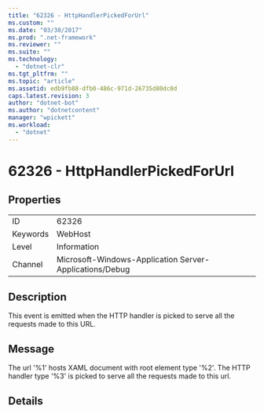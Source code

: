 ```yaml
---
title: "62326 - HttpHandlerPickedForUrl"
ms.custom: ""
ms.date: "03/30/2017"
ms.prod: ".net-framework"
ms.reviewer: ""
ms.suite: ""
ms.technology: 
  - "dotnet-clr"
ms.tgt_pltfrm: ""
ms.topic: "article"
ms.assetid: edb9fb88-dfb0-486c-971d-26735d80dc0d
caps.latest.revision: 3
author: "dotnet-bot"
ms.author: "dotnetcontent"
manager: "wpickett"
ms.workload: 
  - "dotnet"
---
```

# 62326 - HttpHandlerPickedForUrl
## Properties  
  
|||  
|-|-|  
|ID|62326|  
|Keywords|WebHost|  
|Level|Information|  
|Channel|Microsoft-Windows-Application Server-Applications/Debug|  
  
## Description  
 This event is emitted when the HTTP handler is picked to serve all the requests made to this URL.  
  
## Message  
 The url '%1' hosts XAML document with root element type '%2'. The HTTP handler type '%3' is picked to serve all the requests made to this url.  
  
## Details
